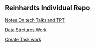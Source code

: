 ## Reinhardts Individual Repo
[Notes On tech Talks and TPT](https://github.com/Reinhardtlotter/individualrein/wiki/Tech-Talk-and-TPT-Notes)

[Data Strctures Work](https://github.com/Reinhardtlotter/individualrein/wiki/Data-Structures-work)

[Create Task work](https://github.com/Reinhardtlotter/individualrein/wiki/Create-Task-and-College-Board-work)
